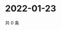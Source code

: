 # 2022-01-23

共 0 条

<!-- BEGIN WEIBO -->
<!-- 最后更新时间 Sun Jan 23 2022 12:10:27 GMT+0800 (China Standard Time) -->

<!-- END WEIBO -->
